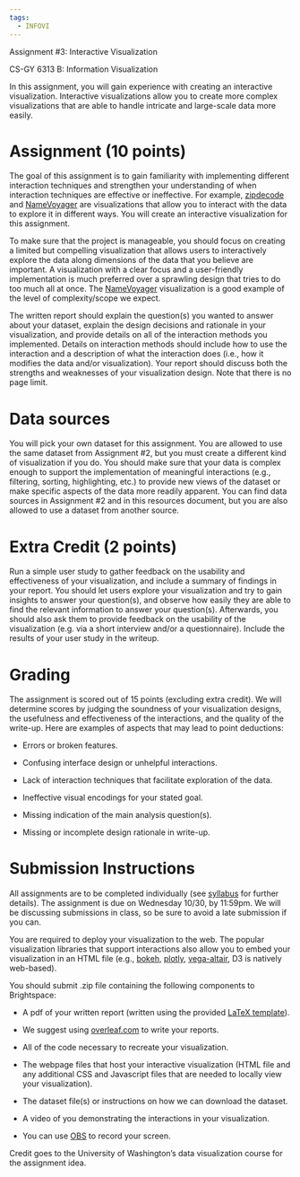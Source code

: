 ```yaml
---
tags:
  - INFOVI
---
```

Assignment #3: Interactive Visualization

CS-GY 6313 B: Information Visualization

In this assignment, you will gain experience with creating an interactive visualization. Interactive visualizations allow you to create more complex visualizations that are able to handle intricate and large-scale data more easily. 
# Assignment (10 points)

The goal of this assignment is to gain familiarity with implementing different interaction techniques and strengthen your understanding of when interaction techniques are effective or ineffective. For example, [zipdecode](https://benfry.com/zipdecode/) and [NameVoyager](https://web.archive.org/web/20211107232302/https://www.babynamewizard.com/namevoyager-expert) are visualizations that allow you to interact with the data to explore it in different ways. You will create an interactive visualization for this assignment.

To make sure that the project is manageable, you should focus on creating a limited but compelling visualization that allows users to interactively explore the data along dimensions of the data that you believe are important. A visualization with a clear focus and a user-friendly implementation is much preferred over a sprawling design that tries to do too much all at once. The [NameVoyager](https://web.archive.org/web/20211107232302/https://www.babynamewizard.com/namevoyager-expert) visualization is a good example of the level of complexity/scope we expect.

The written report should explain the question(s) you wanted to answer about your dataset, explain the design decisions and rationale in your visualization, and provide details on all of the interaction methods you implemented. Details on interaction methods should include how to use the interaction and a description of what the interaction does (i.e., how it modifies the data and/or visualization). Your report should discuss both the strengths and weaknesses of your visualization design. Note that there is no page limit.

 
# Data sources

You will pick your own dataset for this assignment. You are allowed to use the same dataset from Assignment #2, but you must create a different kind of visualization if you do. You should make sure that your data is complex enough to support the implementation of meaningful interactions (e.g., filtering, sorting, highlighting, etc.) to provide new views of the dataset or make specific aspects of the data more readily apparent. You can find data sources in Assignment #2 and in this resources document, but you are also allowed to use a dataset from another source.

  

# Extra Credit (2 points) 

Run a simple user study to gather feedback on the usability and effectiveness of your visualization, and include a summary of findings in your report. You should let users explore your visualization and try to gain insights to answer your question(s), and observe how easily they are able to find the relevant information to answer your question(s). Afterwards, you should also ask them to provide feedback on the usability of the visualization (e.g. via a short interview and/or a questionnaire). Include the results of your user study in the writeup.

# Grading 

The assignment is scored out of 15 points (excluding extra credit). We will determine scores by judging the soundness of your visualization designs, the usefulness and effectiveness of the interactions, and the quality of the write-up. Here are examples of aspects that may lead to point deductions:

- Errors or broken features.
    
- Confusing interface design or unhelpful interactions.
    
- Lack of interaction techniques that facilitate exploration of the data.
    
- Ineffective visual encodings for your stated goal.
    
- Missing indication of the main analysis question(s).
    
- Missing or incomplete design rationale in write-up.
    

# Submission Instructions

All assignments are to be completed individually (see [syllabus](https://docs.google.com/document/d/1dGa8Tc1b2M1zC4_Jw411EL2q0kDCXb7pI3OKSXx16qQ/edit?usp=sharing) for further details). The assignment is due on Wednesday 10/30, by 11:59pm. We will be discussing submissions in class, so be sure to avoid a late submission if you can.

  

You are required to deploy your visualization to the web. The popular visualization libraries that support interactions also allow you to embed your visualization in an HTML file (e.g., [bokeh](https://docs.bokeh.org/en/2.4.3/docs/user_guide/embed.html), [plotly](https://plotly.com/chart-studio-help/embed-graphs-in-websites/), [vega-altair](https://altair-viz.github.io/user_guide/saving_charts.html), D3 is natively web-based).

  

You should submit .zip file containing the following components to Brightspace:

- A pdf of your written report (written using the provided [LaTeX template](https://drive.google.com/file/d/1MCfC2c64kTcKo3zzqQqTPxXs4YI75UrC/view?usp=sharing)).
    

- We suggest using [overleaf.com](http://overleaf.com) to write your reports.
    

- All of the code necessary to recreate your visualization.
    
- The webpage files that host your interactive visualization (HTML file and any additional CSS and Javascript files that are needed to locally view your visualization).
    
- The dataset file(s) or instructions on how we can download the dataset.
    
- A video of you demonstrating the interactions in your visualization.
    

- You can use [OBS](https://obsproject.com/) to record your screen.
    

  
  
  

Credit goes to the University of Washington’s data visualization course for the assignment idea.